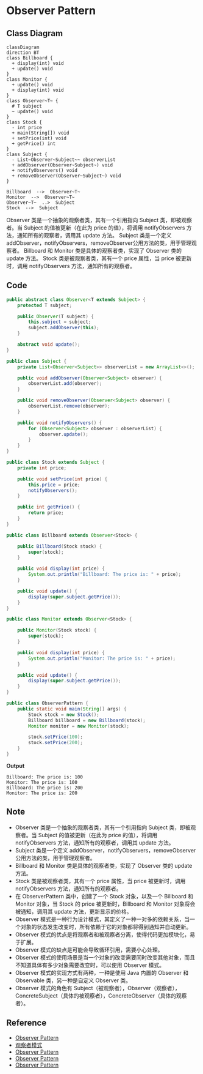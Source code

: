 # Observer Pattern

## Class Diagram

```mermaid
classDiagram
direction BT
class Billboard {
  + display(int) void
  + update() void
}
class Monitor {
  + update() void
  + display(int) void
}
class Observer~T~ {
  # T subject
  ~ update() void
}
class Stock {
  - int price
  + main(String[]) void
  + setPrice(int) void
  + getPrice() int
}
class Subject {
  - List~Observer~Subject~~ observerList
  + addObserver(Observer~Subject~) void
  + notifyObservers() void
  + removeObserver(Observer~Subject~) void
}

Billboard  -->  Observer~T~ 
Monitor  -->  Observer~T~ 
Observer~T~  ..>  Subject 
Stock  -->  Subject 
```

Observer 类是一个抽象的观察者类，其有一个引用指向 Subject 类，即被观察者。当 Subject 的值被更新（在此为 price 的值），将调用 notifyObservers 方法，通知所有的观察者，调用其 update 方法。
Subject 类是一个定义 addObserver，notifyObservers，removeObserver公用方法的类，用于管理观察者。
Billboard 和 Monitor 类是具体的观察者类，实现了 Observer 类的 update 方法。
Stock 类是被观察者类，其有一个 price 属性，当 price 被更新时，调用 notifyObservers 方法，通知所有的观察者。

## Code

```java
public abstract class Observer<T extends Subject> {
    protected T subject;

    public Observer(T subject) {
        this.subject = subject;
        subject.addObserver(this);
    }

    abstract void update();
}
```

```java
public class Subject {
    private List<Observer<Subject>> observerList = new ArrayList<>();

    public void addObserver(Observer<Subject> observer) {
        observerList.add(observer);
    }

    public void removeObserver(Observer<Subject> observer) {
        observerList.remove(observer);
    }

    public void notifyObservers() {
        for (Observer<Subject> observer : observerList) {
            observer.update();
        }
    }
}
```

```java
public class Stock extends Subject {
    private int price;

    public void setPrice(int price) {
        this.price = price;
        notifyObservers();
    }

    public int getPrice() {
        return price;
    }
}
```

```java
public class Billboard extends Observer<Stock> {

    public Billboard(Stock stock) {
        super(stock);
    }

    public void display(int price) {
        System.out.println("Billboard: The price is: " + price);
    }

    public void update() {
        display(super.subject.getPrice());
    }
}
```

```java
public class Monitor extends Observer<Stock> {

    public Monitor(Stock stock) {
        super(stock);
    }

    public void display(int price) {
        System.out.println("Monitor: The price is: " + price);
    }

    public void update() {
        display(super.subject.getPrice());
    }
}
```

```java
public class ObserverPattern {
    public static void main(String[] args) {
        Stock stock = new Stock();
        Billboard billboard = new Billboard(stock);
        Monitor monitor = new Monitor(stock);

        stock.setPrice(100);
        stock.setPrice(200);
    }
}
```

**Output**

```
Billboard: The price is: 100
Monitor: The price is: 100
Billboard: The price is: 200
Monitor: The price is: 200
```

## Note

- Observer 类是一个抽象的观察者类，其有一个引用指向 Subject 类，即被观察者。当 Subject 的值被更新（在此为 price 的值），将调用 notifyObservers 方法，通知所有的观察者，调用其 update 方法。
- Subject 类是一个定义 addObserver，notifyObservers，removeObserver公用方法的类，用于管理观察者。
- Billboard 和 Monitor 类是具体的观察者类，实现了 Observer 类的 update 方法。
- Stock 类是被观察者类，其有一个 price 属性，当 price 被更新时，调用 notifyObservers 方法，通知所有的观察者。
- 在 ObserverPattern 类中，创建了一个 Stock 对象，以及一个 Billboard 和 Monitor 对象，当 Stock 的 price 被更新时，Billboard 和 Monitor 对象将会被通知，调用其 update 方法，更新显示的价格。
- Observer 模式是一种行为设计模式，其定义了一种一对多的依赖关系，当一个对象的状态发生改变时，所有依赖于它的对象都将得到通知并自动更新。
- Observer 模式的优点是将观察者和被观察者分离，使得代码更加模块化，易于扩展。
- Observer 模式的缺点是可能会导致循环引用，需要小心处理。
- Observer 模式的使用场景是当一个对象的改变需要同时改变其他对象，而且不知道具体有多少对象需要改变时，可以使用 Observer 模式。
- Observer 模式的实现方式有两种，一种是使用 Java 内置的 Observer 和 Observable 类，另一种是自定义 Observer 类。
- Observer 模式的角色有 Subject（被观察者），Observer（观察者），ConcreteSubject（具体的被观察者），ConcreteObserver（具体的观察者）。

## Reference

- [Observer Pattern](https://www.runoob.com/design-pattern/observer-pattern.html)
- [观察者模式](https://www.bilibili.com/video/BV14z421k7hv/?spm_id_from=333.1007.tianma.2-1-4.click&vd_source=f812625f00cdd1b06ca2f4281718b552)
- [Observer Pattern](https://en.wikipedia.org/wiki/Observer_pattern)
- [Observer Pattern](https://www.tutorialspoint.com/design_pattern/observer_pattern.htm)
- [Observer Pattern](https://www.geeksforgeeks.org/observer-pattern-set-1-introduction/)
